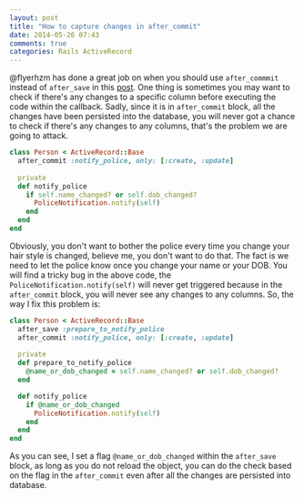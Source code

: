 ```yaml
---
layout: post
title: "How to capture changes in after_commit"
date: 2014-05-26 07:43
comments: true
categories: Rails ActiveRecord
---
```


@flyerhzm has done a great job on when you should use `after_commmit` instead of `after_save` in this [post](http://rails-bestpractices.com/posts/695-use-after_commit). One thing is sometimes you may want to check if there's any changes to a specific column before executing the code within the callback. Sadly, since it is in `after_commit` block, all the changes have been persisted into the database, you will never got a chance to check if there's any changes to any columns, that's the problem we are going to attack.


```ruby
class Person < ActiveRecord::Base
  after_commit :notify_police, only: [:create, :update]
  
  private
  def notify_police
    if self.name_changed? or self.dob_changed?
      PoliceNotification.notify(self)
    end
  end
end
```

Obviously, you don't want to bother the police every time you change your hair style is changed, believe me, you don't want to do that. The fact is we need to let the police know once you change your name or your DOB. You will find a tricky bug in the above code, the `PoliceNotification.notify(self)` will never get triggered because in the `after_commit` block, you will never see any changes to any columns. So, the way I fix this problem is:


```ruby
class Person < ActiveRecord::Base
  after_save :prepare_to_notify_police
  after_commit :notify_police, only: [:create, :update]
  
  private
  def prepare_to_notify_police
    @name_or_dob_changed = self.name_changed? or self.dob_changed?
  end

  def notify_police
    if @name_or_dob_changed
      PoliceNotification.notify(self)
    end
  end
end

```

As you can see, I set a flag `@name_or_dob_changed` within the `after_save` block, as long as you do not reload the object, you can do the check based on the flag in the `after_commit` even after all the changes are persisted into database.

